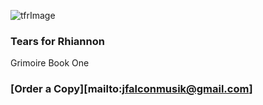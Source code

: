 
![tfrImage](https://github.com/user-attachments/assets/8fe20bcb-73dc-4e6c-81ce-e847d0166f3f)


### Tears for Rhiannon
Grimoire
Book One
###

### [Order a Copy][mailto:jfalconmusik@gmail.com] 
